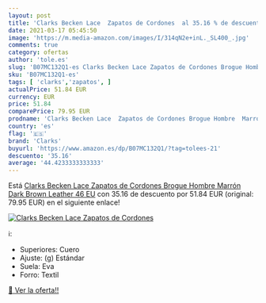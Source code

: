 ```yaml
---
layout: post
title: 'Clarks Becken Lace  Zapatos de Cordones  al 35.16 % de descuento'
date: 2021-03-17 05:45:50
image: 'https://m.media-amazon.com/images/I/314qN2e+inL._SL400_.jpg'
comments: true
category: ofertas
author: 'tole.es'
slug: 'B07MC132Q1-es Clarks Becken Lace Zapatos de Cordones Brogue Hombre...'
sku: 'B07MC132Q1-es'
tags: [ 'clarks','zapatos', ]
actualPrice: 51.84 EUR
currency: EUR
price: 51.84
comparePrice: 79.95 EUR
prodname: 'Clarks Becken Lace  Zapatos de Cordones Brogue Hombre  Marrón  Dark Brown Leather   46 EU'
country: 'es'
flag: '🇪🇸'
brand: 'Clarks'
buyurl: 'https://www.amazon.es/dp/B07MC132Q1/?tag=tolees-21'
descuento: '35.16'
average: '44.4233333333333'
---
```


Está [Clarks Becken Lace  Zapatos de Cordones Brogue Hombre  Marrón  Dark Brown Leather   46 EU](https://www.amazon.es/dp/B07MC132Q1/?tag=tolees-21) con 35.16 de descuento por 51.84 EUR (original: 79.95 EUR) en el siguiente enlace!

[![Clarks Becken Lace  Zapatos de Cordones ](https://m.media-amazon.com/images/I/314qN2e+inL._SL400_.jpg)](https://www.amazon.es/dp/B07MC132Q1/?tag=tolees-21)

ℹ️:

- Superiores: Cuero
- Ajuste: (g) Estándar
- Suela: Eva
- Forro: Textil

[🛒 Ver la oferta!!](https://www.amazon.es/dp/B07MC132Q1/?tag=tolees-21)
